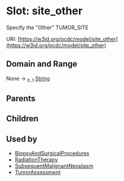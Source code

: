 
# Slot: site_other


Specify the "Other" TUMOR_SITE

URI: [https://w3id.org/pcdc/model/site_other](https://w3id.org/pcdc/model/site_other)


## Domain and Range

None &#8594;  <sub>0..1</sub> [String](types/String.md)

## Parents


## Children


## Used by

 * [BiopsyAndSurgicalProcedures](BiopsyAndSurgicalProcedures.md)
 * [RadiationTherapy](RadiationTherapy.md)
 * [SubsequentMalignantNeoplasm](SubsequentMalignantNeoplasm.md)
 * [TumorAssessment](TumorAssessment.md)

